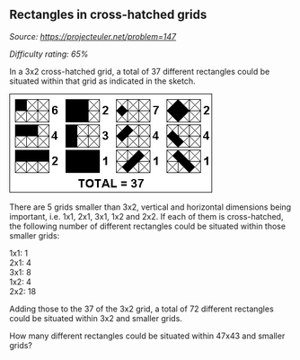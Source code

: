 Rectangles in cross-hatched grids
---------------------------------

*Source: https://projecteuler.net/problem=147*


*Difficulty rating: 65%*

In a 3x2 cross-hatched grid, a total of 37 different rectangles could be
situated within that grid as indicated in the sketch.

![](img/p147.gif)

There are 5 grids smaller than 3x2, vertical and horizontal dimensions
being important, i.e. 1x1, 2x1, 3x1, 1x2 and 2x2. If each of them is
cross-hatched, the following number of different rectangles could be
situated within those smaller grids:

1x1: 1\
2x1: 4\
3x1: 8\
1x2: 4\
2x2: 18

Adding those to the 37 of the 3x2 grid, a total of 72 different
rectangles could be situated within 3x2 and smaller grids.

How many different rectangles could be situated within 47x43 and smaller
grids?
